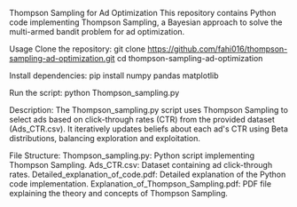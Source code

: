 Thompson Sampling for Ad Optimization
This repository contains Python code implementing Thompson Sampling, 
a Bayesian approach to solve the multi-armed bandit problem for ad optimization.

Usage
Clone the repository:
git clone https://github.com/fahi016/thompson-sampling-ad-optimization.git
cd thompson-sampling-ad-optimization

Install dependencies:
pip install numpy pandas matplotlib

Run the script:
python Thompson_sampling.py

Description:
The Thompson_sampling.py script uses Thompson Sampling to select ads based on click-through rates (CTR) from the
provided dataset (Ads_CTR.csv). It iteratively updates beliefs about each ad's CTR using Beta distributions, 
balancing exploration and exploitation.

File Structure:
Thompson_sampling.py: Python script implementing Thompson Sampling.
Ads_CTR.csv: Dataset containing ad click-through rates.
Detailed_explanation_of_code.pdf: Detailed explanation of the Python code implementation.
Explanation_of_Thompson_Sampling.pdf: PDF file explaining the theory and concepts of Thompson Sampling.
